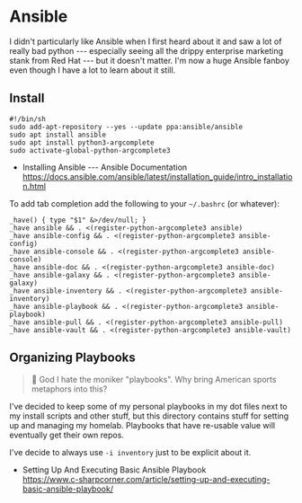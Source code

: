 # Ansible

I didn't particularly like Ansible when I first heard about it and saw a
lot of really bad python --- especially seeing all the drippy enterprise
marketing stank from Red Hat --- but it doesn't matter. I'm now a huge
Ansible fanboy even though I have a lot to learn about it still.

## Install

```shell
#!/bin/sh
sudo add-apt-repository --yes --update ppa:ansible/ansible
sudo apt install ansible
sudo apt install python3-argcomplete
sudo activate-global-python-argcomplete3
```

* Installing Ansible --- Ansible Documentation  
  https://docs.ansible.com/ansible/latest/installation_guide/intro_installation.html

To add tab completion add the following to your `~/.bashrc` (or
whatever):

```
_have() { type "$1" &>/dev/null; }
_have ansible && . <(register-python-argcomplete3 ansible)
_have ansible-config && . <(register-python-argcomplete3 ansible-config)
_have ansible-console && . <(register-python-argcomplete3 ansible-console)
_have ansible-doc && . <(register-python-argcomplete3 ansible-doc)
_have ansible-galaxy && . <(register-python-argcomplete3 ansible-galaxy)
_have ansible-inventory && . <(register-python-argcomplete3 ansible-inventory)
_have ansible-playbook && . <(register-python-argcomplete3 ansible-playbook)
_have ansible-pull && . <(register-python-argcomplete3 ansible-pull)
_have ansible-vault && . <(register-python-argcomplete3 ansible-vault)
```

## Organizing Playbooks

> 🤮 God I hate the moniker "playbooks". Why bring American sports
metaphors into this?

I've decided to keep some of my personal playbooks in my dot files next to
my install scripts and other stuff, but this directory contains stuff
for setting up and managing my homelab. Playbooks that have re-usable
value will eventually get their own repos.

I've decide to always use `-i inventory` just to be explicit about it.

* Setting Up And Executing Basic Ansible Playbook  
  https://www.c-sharpcorner.com/article/setting-up-and-executing-basic-ansible-playbook/

